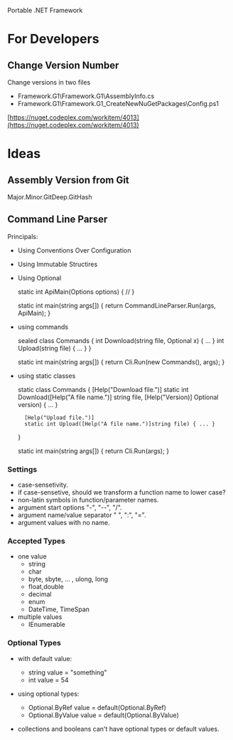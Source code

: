 ﻿Portable .NET Framework 

# For Developers

## Change Version Number

Change versions in two files

- Framework.G1\Framework.G1\AssemblyInfo.cs
- Framework.G1\Framework.G1\_CreateNewNuGetPackages\Config.ps1 

[https://nuget.codeplex.com/workitem/4013](https://nuget.codeplex.com/workitem/4013)

# Ideas

## Assembly Version from Git

Major.Minor.GitDeep.GitHash

## Command Line Parser

Principals:

- Using Conventions Over Configuration
- Using Immutable Structires
- Using Optional


    static int ApiMain(Options options)
    {
        //
    }

    static int main(string args[])
    {
        return CommandLineParser.Run(args, ApiMain);
    }
    
- using commands


    sealed class Commands
    {
        int Download(string file, Optional<int> x) { ... }
        int Upload(string file) { ... }
    } 
    
    static int main(string args[])
    {
        return Cli.Run(new Commands(), args);
    }
    
- using static classes


    static class Commands
    {
        [Help("Download file.")]
        static int Download([Help("A file name.")] string file, [Help("Version)] Optional<int> version) { ... }
        
        [Help("Upload file.")]
        static int Upload([Help("A file name.")]string file) { ... }
    } 
    
    static int main(string args[])
    {
        return Cli.Run<Commands>(args);
    }
    
### Settings

- case-sensetivity.
- if case-sensetive, should we transform a function name to lower case?
- non-latin symbols in function/parameter names.
- argument start options "-", "--", "/".
- argument name/value separator " ", ":", "=".
- argument values with no name.

### Accepted Types

- one value
    - string
    - char
    - byte, sbyte, ... , ulong, long
    - float,double
    - decimal
    - enum
    - DateTime, TimeSpan
- multiple values
    - IEnumerable
    
### Optional Types

- with default value:
    - string value = "something"
    - int value = 54
- using optional types:
    - Optional.ByRef<string> value = default(Optional.ByRef<string>)
    - Optional.ByValue<int> value = default(Optional.ByValue<int>)
    
- collections and booleans can't have optional types or default values. 
